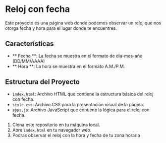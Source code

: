 # Reloj con fecha
Este proyecto es una página web donde podemos observar un reloj que nos otorga fecha y hora  para el lugar donde te encuentres. 

## Características
- ** Fecha **: La fecha se muestra en el formato de día-mes-año (DD/MM/AAAA)
- ** Hora **: La hora se muestra en el formato A.M./P.M.

## Estructura del Proyecto

- `index.html`: Archivo HTML que contiene la estructura básica del reloj con fecha.
- `style.css`: Archivo CSS para la presentación visual de la página.
- `apps.js`: Archivo JavaScript que contiene la lógica para el reloj con fecha.

1. Clona este repositorio en tu máquina local.
2. Abre `index.html` en tu navegador web.
3. Podras observar el reloj con la hora y fecha de tu zona horaria